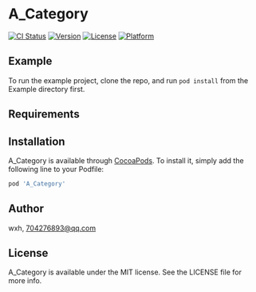 # A_Category

[![CI Status](https://img.shields.io/travis/wxh/A_Category.svg?style=flat)](https://travis-ci.org/wxh/A_Category)
[![Version](https://img.shields.io/cocoapods/v/A_Category.svg?style=flat)](https://cocoapods.org/pods/A_Category)
[![License](https://img.shields.io/cocoapods/l/A_Category.svg?style=flat)](https://cocoapods.org/pods/A_Category)
[![Platform](https://img.shields.io/cocoapods/p/A_Category.svg?style=flat)](https://cocoapods.org/pods/A_Category)

## Example

To run the example project, clone the repo, and run `pod install` from the Example directory first.

## Requirements

## Installation

A_Category is available through [CocoaPods](https://cocoapods.org). To install
it, simply add the following line to your Podfile:

```ruby
pod 'A_Category'
```

## Author

wxh, 704276893@qq.com

## License

A_Category is available under the MIT license. See the LICENSE file for more info.
